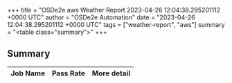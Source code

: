 +++
title = "OSDe2e aws Weather Report 2023-04-26 12:04:38.295201112 +0000 UTC"
author = "OSDe2e Automation"
date = "2023-04-26 12:04:38.295201112 +0000 UTC"
tags = ["weather-report", "aws"]
summary = "<table class=\"summary\"></table>"
+++
## Summary

| Job Name | Pass Rate | More detail |
|----------|-----------|-------------|




